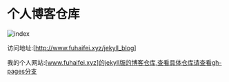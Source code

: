 个人博客仓库
====
 
 ![index](http://7xrtds.com1.z0.glb.clouddn.com/img/index/jekyll_blog.png)

  访问地址:[http://www.fuhaifei.xyz/jekyll_blog]

  我的个人网站:[www.fuhaifei.xyz]的jekyll版的博客仓库,查看具体仓库请查看gh-pages分支

[http://www.fuhaifei.xyz/jekyll_blog]:http://www.fuhaifei.xyz/jekyll_blog
[www.fuhaifei.xyz]:http://www.fuhaifei.xyz